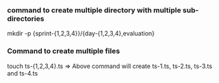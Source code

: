 ### command to create multiple directory with multiple sub-directories
 mkdir -p {sprint-{1,2,3,4}}/{day-{1,2,3,4},evaluation}
### Command to create multiple files
touch ts-{1,2,3,4}.ts
=> Above command will create ts-1.ts, ts-2.ts, ts-3.ts and ts-4.ts

